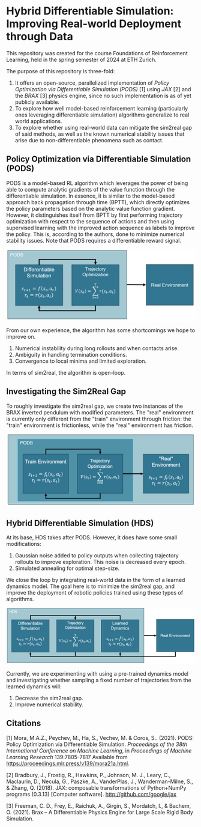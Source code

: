 # Hybrid Differentiable Simulation: Improving Real-world Deployment through Data #

This repository was created for the course Foundations of Reinforcement Learning, held in the spring semester of 2024 at ETH Zurich. 

The purpose of this repository is three-fold:

1. It offers an open-source, parallelized implementation of <cite> Policy Optimization via Differentiable Simulation (PODS)</cite> [1] using <cite>JAX</cite> [2] and the <cite>BRAX</cite> [3] physics engine, since no such implementation is as of yet publicly available. 
2. To explore how well model-based reinforcement learning (particularly ones leveraging differentiable simulation) algorithms generalize to real world applications.
3. To explore whether using real-world data can mitigate the sim2real gap of said methods, as well as the known numerical stability issues that arise due to non-differentiable phenomena such as contact.

## Policy Optimization via Differentiable Simulation (PODS) ##

PODS is a model-based RL algorithm which leverages the power of being able to compute analytic gradients of the value function through the differentiable simulation. In essence, it is similar to the model-based approach back propagation through time (BPTT), which directly optimizes the policy parameters based on the analytic value function gradient. However, it distinguishes itself from BPTT by first performing trajectory optimization with respect to the sequence of actions and then using supervised learning with the improved action sequence as labels to improve the policy. This is, according to the authors, done to minimize numerical stability issues. Note that PODS requires a differentiable reward signal.

![PODS Overview](figures/PODS.png)

From our own experience, the algorithm has some shortcomings we hope to improve on.
1. Numerical instability during long rollouts and when contacts arise.
2. Ambiguity in handling termination conditions.
3. Convergence to local minima and limited exploration.

In terms of sim2real, the algorithm is open-loop. 

## Investigating the Sim2Real Gap ##
To roughly investigate the sim2real gap, we create two instances of the BRAX inverted pendulum with modified parameters. The "real" environment is currently only different from the "train" environment through friction: the "train" environment is frictionless, while the "real" environment has friction. 

![sim2real testbed](figures/sim2real_testbed.png)

## Hybrid Differentiable Simulation (HDS) ##

At its base, HDS takes after PODS. However, it does have some small modifications:
1. Gaussian noise added to policy outputs when collecting trajectory rollouts to improve exploration. This noise is decreased every epoch.
2. Simulated annealing for optimal step-size.

We close the loop by integrating real-world data in the form of a learned dynamics model. The goal here is to minimize the sim2real gap, and improve the deployment of robotic policies trained using these types of algorithms.

![HDS Overview](figures/HDS.png)

Currently, we are experimenting with using a pre-trained dynamics model and investigating whether sampling a fixed number of trajectories from the learned dynamics will:
1. Decrease the sim2real gap.
2. Improve numerical stability.

## Citations ##
[1] 
Mora, M.A.Z., Peychev, M., Ha, S., Vechev, M. &amp; Coros, S.. (2021). PODS: Policy Optimization via Differentiable Simulation. <i>Proceedings of the 38th International Conference on Machine Learning</i>, in <i>Proceedings of Machine Learning Research</i> 139:7805-7817 Available from https://proceedings.mlr.press/v139/mora21a.html.

[2] Bradbury, J., Frostig, R., Hawkins, P., Johnson, M. J., Leary, C., Maclaurin, D., Necula, G., Paszke, A., VanderPlas, J., Wanderman-Milne, S., & Zhang, Q. (2018). JAX: composable transformations of Python+NumPy programs (0.3.13) [Computer software]. http://github.com/google/jax

[3] Freeman, C. D., Frey, E., Raichuk, A., Girgin, S., Mordatch, I., & Bachem, O. (2021). Brax – A Differentiable Physics Engine for Large Scale Rigid Body Simulation.


